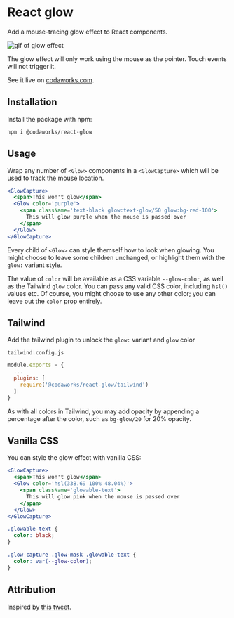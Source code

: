 # React glow

Add a mouse-tracing glow effect to React components.

![gif of glow effect](./media/glow.gif)

The glow effect will only work using the mouse as the pointer. Touch events will not trigger it.

See it live on [codaworks.com](https://codaworks.com).


## Installation
Install the package with npm:

```shell
npm i @codaworks/react-glow
```

## Usage
Wrap any number of `<Glow>` components in a `<GlowCapture>` which will be used to track the mouse location.


```jsx
<GlowCapture>
  <span>This won't glow</span>
  <Glow color='purple'>
    <span className='text-black glow:text-glow/50 glow:bg-red-100'>
      This will glow purple when the mouse is passed over
    </span>
  </Glow>
</GlowCapture>
```

Every child of `<Glow>` can style themself how to look when glowing. You might choose to leave some children unchanged, or highlight them with the `glow:` variant style.

The value of `color` will be available as a CSS variable `--glow-color`, as well as the Tailwind `glow` color. 
You can pass any valid CSS color, including `hsl()` values etc.
Of course, you might choose to use any other color; you can leave out the `color` prop entirely.


## Tailwind
Add the tailwind plugin to unlock the `glow:` variant and `glow` color

`tailwind.config.js`
```js
module.exports = {
  ...
  plugins: [
    require('@codaworks/react-glow/tailwind')
  ]
}
```

As with all colors in Tailwind, you may add opacity by appending a percentage after the color, such as `bg-glow/20` for 20% opacity.

## Vanilla CSS
You can style the glow effect with vanilla CSS:


```jsx
<GlowCapture>
  <span>This won't glow</span>
  <Glow color='hsl(338.69 100% 48.04%)'>
    <span className='glowable-text'>
      This will glow pink when the mouse is passed over
    </span>
  </Glow>
</GlowCapture>
```

```css
.glowable-text {
  color: black;
}

.glow-capture .glow-mask .glowable-text {
  color: var(--glow-color);
}
```

## Attribution
Inspired by [this tweet](https://twitter.com/codepen/status/1696297659663888490).